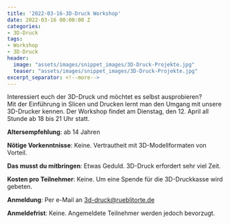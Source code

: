 ```yaml
---
title: '2022-03-16-3D-Druck Workshop'
date: 2022-03-16 00:00:00 Z
categories:
- 3D-Druck
tags:
- Workshop
- 3D-Druck
header:
  image: "assets/images/snippet_images/3D-Druck-Projekte.jpg"
  teaser: "assets/images/snippet_images/3D-Druck-Projekte.jpg"
excerpt_separator: <!--more-->
--- 
```


Interessiert euch der 3D-Druck und möchtet es selbst ausprobieren?\
Mit der Einführung in Slicen und Drucken lernt man den Umgang mit unsere 3D-Drucker kennen. Der Workshop findet am Dienstag, den 12. April all Stunde ab 18 bis 21 Uhr statt.

**Altersempfehlung**: ab 14 Jahren

**Nötige Vorkenntnisse**: Keine. Vertrautheit mit 3D-Modellformaten von Vorteil.

**Das musst du mitbringen**: Etwas Geduld. 3D-Druck erfordert sehr viel Zeit.

**Kosten pro Teilnehmer**: Keine. Um eine Spende für die 3D-Druckkasse wird gebeten.

**Anmeldung**: Per e-Mail an 3d-druck@rueblitorte.de

**Anmeldefrist**: Keine. Angemeldete Teilnehmer werden jedoch bevorzugt.
